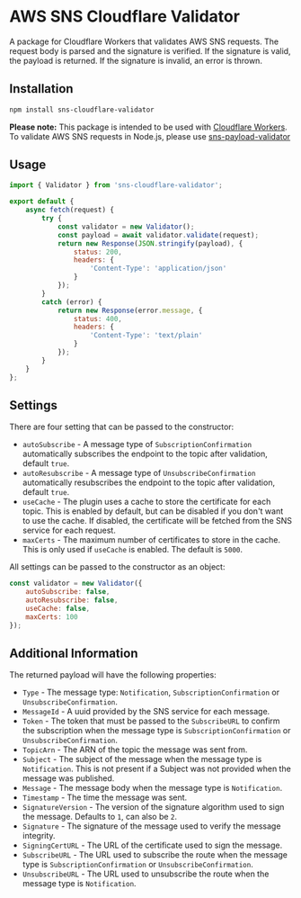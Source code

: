 # AWS SNS Cloudflare Validator
A package for Cloudflare Workers that validates AWS SNS requests. The request body is parsed and the signature is verified. If the signature is valid, the payload is returned. If the signature is invalid, an error is thrown.

## Installation
```bash
npm install sns-cloudflare-validator
```
**Please note:** This package is intended to be used with [Cloudflare Workers](https://workers.cloudflare.com/). To validate AWS SNS requests in Node.js, please use [sns-payload-validator](https://github.com/devinstewart/sns-payload-validator)

## Usage
```javascript
import { Validator } from 'sns-cloudflare-validator';

export default {
    async fetch(request) {
        try {
            const validator = new Validator();
            const payload = await validator.validate(request);
            return new Response(JSON.stringify(payload), {
                status: 200,
                headers: {
                    'Content-Type': 'application/json'
                }
            });
        }
        catch (error) {
            return new Response(error.message, {
                status: 400,
                headers: {
                    'Content-Type': 'text/plain'
                }
            });
        }
    }
};
```

## Settings
There are four setting that can be passed to the constructor:
- `autoSubscribe` - A message type of `SubscriptionConfirmation` automatically subscribes the endpoint to the topic after validation, default `true`.
- `autoResubscribe` - A message type of `UnsubscribeConfirmation` automatically resubscribes the endpoint to the topic after validation, default `true`.
- `useCache` - The plugin uses a cache to store the certificate for each topic. This is enabled by default, but can be disabled if you don't want to use the cache. If disabled, the certificate will be fetched from the SNS service for each request.
- `maxCerts` - The maximum number of certificates to store in the cache. This is only used if `useCache` is enabled. The default is `5000`.

All settings can be passed to the constructor as an object:
```javascript
const validator = new Validator({
    autoSubscribe: false,
    autoResubscribe: false,
    useCache: false,
    maxCerts: 100
});
```

## Additional Information
The returned payload will have the following properties:
- `Type` - The message type: `Notification`, `SubscriptionConfirmation` or `UnsubscribeConfirmation`.
- `MessageId` - A uuid provided by the SNS service for each message.
- `Token` - The token that must be passed to the `SubscribeURL` to confirm the subscription when the message type is `SubscriptionConfirmation` or `UnsubscribeConfirmation`.
- `TopicArn` - The ARN of the topic the message was sent from.
- `Subject` - The subject of the message when the message type is `Notification`. This is not present if a Subject was not provided when the message was published.
- `Message` - The message body when the message type is `Notification`.
- `Timestamp` - The time the message was sent.
- `SignatureVersion` - The version of the signature algorithm used to sign the message. Defaults to `1`, can also be `2`.
- `Signature` - The signature of the message used to verify the message integrity.
- `SigningCertURL` - The URL of the certificate used to sign the message.
- `SubscribeURL` - The URL used to subscribe the route when the message type is `SubscriptionConfirmation` or `UnsubscribeConfirmation`.
- `UnsubscribeURL` - The URL used to unsubscribe the route when the message type is `Notification`.
